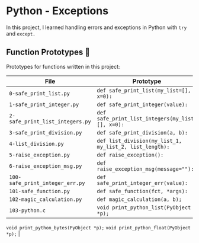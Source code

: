 # Python - Exceptions
In this project, I learned handling errors and exceptions in Python with `try` and `except.`

## Function Prototypes 💾
Prototypes for functions written in this project:

| File | Prototype |
| ---- | --------- |
| `0-safe_print_list.py` | `def safe_print_list(my_list=[], x=0):` |
| `1-safe_print_integer.py` |`def safe_print_integer(value):` |
| `2-safe_print_list_integers.py` | `def safe_print_list_integers(my_list=[], x=0):` |
| `3-safe_print_division.py` | `def safe_print_division(a, b):` |
| `4-list_division.py` | `def list_division(my_list_1, my_list_2, list_length):` |
| `5-raise_exception.py` | `def raise_exception():` |
| `6-raise_exception_msg.py` | `def raise_exception_msg(message=""):` |
| `100-safe_print_integer_err.py` | `def safe_print_integer_err(value):` |
| `101-safe_function.py` | `def safe_function(fct, *args):` |
| `102-magic_calculation.py` | `def magic_calculation(a, b);` |
| `103-python.c` | `void print_python_list(PyObject *p);`
`void print_python_bytes(PyObject *p);`
`void print_python_float(PyObject *p);` |
